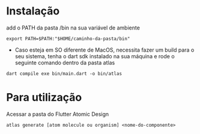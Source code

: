 # Instalação

add o PATH da pasta /bin na sua variável de ambiente

`export PATH=$PATH:"$HOME/caminho-da-pasta/bin"`

- Caso esteja em SO diferente de MacOS, necessita fazer um build para o seu sistema, tenha o dart sdk instalado na sua máquina e rode o seguinte comando dentro da pasta atlas

`dart compile exe bin/main.dart -o bin/atlas`

# Para utilização 

Acessar a pasta do Flutter Atomic Design

`atlas generate [atom molecule ou organism] <nome-do-componente>`



